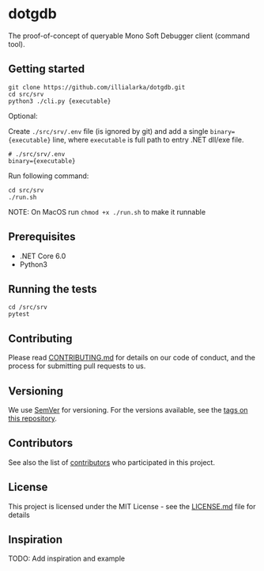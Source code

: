# dotgdb 

The proof-of-concept of queryable Mono Soft Debugger client (command tool). 

## Getting started 

```
git clone https://github.com/illialarka/dotgdb.git
cd src/srv
python3 ./cli.py {executable}
```
 
Optional:

Create `./src/srv/.env` file (is ignored by git) and add a single `binary={executable}` line, where `executable` is full path to entry .NET dll/exe file.

```
# ./src/srv/.env
binary={executable}
```

Run following command:

```
cd src/srv
./run.sh
```

NOTE: On MacOS run `chmod +x ./run.sh` to make it runnable

## Prerequisites

* .NET Core 6.0
* Python3

## Running the tests

```
cd /src/srv
pytest
``` 

## Contributing

Please read [CONTRIBUTING.md]() for details on our code of conduct, and the process for submitting pull requests to us.

## Versioning

We use [SemVer](http://semver.org/) for versioning. For the versions available, see the [tags on this repository](https://github.com/your/project/tags). 

## Contributors 

See also the list of [contributors](https://github.com/your/project/contributors) who participated in this project.

## License

This project is licensed under the MIT License - see the [LICENSE.md](LICENSE.md) file for details

## Inspiration 

TODO: Add inspiration and example